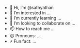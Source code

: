 - 👋 Hi, I’m @sathyathan
- 👀 I’m interested in ...
- 🌱 I’m currently learning ...
- 💞️ I’m looking to collaborate on ...
- 📫 How to reach me ...
- 😄 Pronouns: ...
- ⚡ Fun fact: ...

<!---
sathyathan/sathyathan is a ✨ special ✨ repository because its `README.md` (this file) appears on your GitHub profile.
You can click the Preview link to take a look at your changes.
--->

